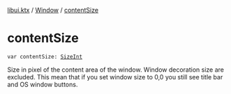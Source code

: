 [libui.ktx](../README.md) / [Window](README.md) / [contentSize](content-size.md)

# contentSize

`var contentSize: `[`SizeInt`](../../libui.ktx.draw/-size-int/README.md)

Size in pixel of the content area of the window. Window decoration size are excluded. This mean that if you set window size to 0,0 you still see title bar and OS window buttons.
